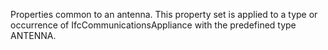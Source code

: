 Properties common to an antenna. This property set is applied to a type or occurrence of IfcCommunicationsAppliance with the predefined type ANTENNA.
